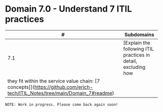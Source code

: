 # Domain 7.0 - Understand 7 ITIL practices

| # | Subdomains   | 
|---|---|
|7.1 | [Explain the following ITIL practices in detail, excluding how
they fit within the service value chain: [7 concepts]](https://github.com/erich-tech/ITIL_Notes/tree/main/Domain_7#readme) |


```
NOTE: Work in progress. Please come back again soon! 
```
